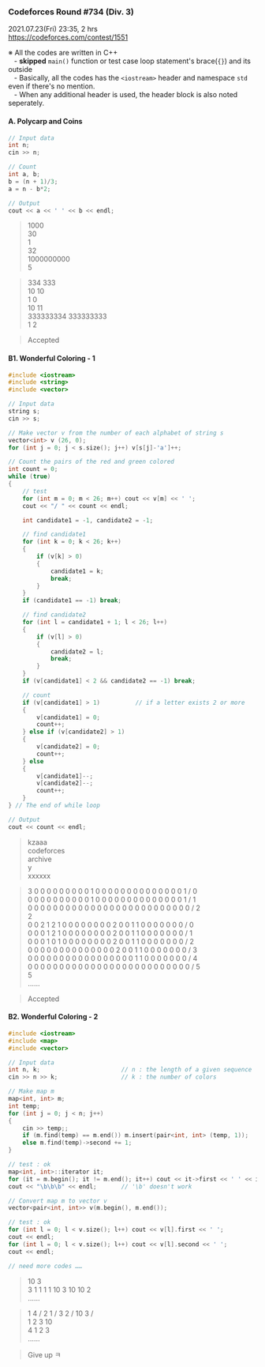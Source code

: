 ### Codeforces Round #734 (Div. 3)

2021.07.23(Fri) 23:35, 2 hrs  
https://codeforces.com/contest/1551

※ All the codes are written in C++  
&nbsp;&nbsp;&nbsp;- **skipped** `main()` function or test case loop statement's brace(`{}`) and its outside  
&nbsp;&nbsp;&nbsp;- Basically, all the codes has the `<iostream>` header and namespace `std` even if there's no mention.  
&nbsp;&nbsp;&nbsp;- When any additional header is used, the header block is also noted seperately.


#### A. Polycarp and Coins

```cpp
// Input data
int n;
cin >> n;

// Count
int a, b;
b = (n + 1)/3;
a = n - b*2;

// Output
cout << a << ' ' << b << endl;
```

> 1000  
> 30  
> 1  
> 32  
> 1000000000  
> 5

> 334 333  
> 10 10  
> 1 0  
> 10 11  
> 333333334 333333333  
> 1 2

> Accepted


#### B1. Wonderful Coloring - 1

```cpp
#include <iostream>
#include <string>
#include <vector>
```

```cpp
// Input data
string s;
cin >> s;

// Make vector v from the number of each alphabet of string s
vector<int> v (26, 0);
for (int j = 0; j < s.size(); j++) v[s[j]-'a']++;

// Count the pairs of the red and green colored
int count = 0;
while (true)
{
    // test
    for (int m = 0; m < 26; m++) cout << v[m] << ' ';
    cout << "/ " << count << endl;

    int candidate1 = -1, candidate2 = -1;

    // find candidate1
    for (int k = 0; k < 26; k++)
    {
        if (v[k] > 0)
        {
            candidate1 = k;
            break;
        }
    }
    if (candidate1 == -1) break;

    // find candidate2
    for (int l = candidate1 + 1; l < 26; l++)
    {
        if (v[l] > 0)
        {
            candidate2 = l;
            break;
        }
    }
    if (v[candidate1] < 2 && candidate2 == -1) break;

    // count
    if (v[candidate1] > 1)          // if a letter exists 2 or more
    {
        v[candidate1] = 0;
        count++;
    } else if (v[candidate2] > 1)
    {
        v[candidate2] = 0;
        count++;
    } else
    {
        v[candidate1]--;
        v[candidate2]--;
        count++;
    }
} // The end of while loop

// Output
cout << count << endl;
```

> kzaaa  
> codeforces  
> archive  
> y  
> xxxxxx

> 3 0 0 0 0 0 0 0 0 0 1 0 0 0 0 0 0 0 0 0 0 0 0 0 0 1 / 0  
> 0 0 0 0 0 0 0 0 0 0 1 0 0 0 0 0 0 0 0 0 0 0 0 0 0 1 / 1  
> 0 0 0 0 0 0 0 0 0 0 0 0 0 0 0 0 0 0 0 0 0 0 0 0 0 0 / 2  
> 2  
> 0 0 2 1 2 1 0 0 0 0 0 0 0 0 2 0 0 1 1 0 0 0 0 0 0 0 / 0  
> 0 0 0 1 2 1 0 0 0 0 0 0 0 0 2 0 0 1 1 0 0 0 0 0 0 0 / 1  
> 0 0 0 1 0 1 0 0 0 0 0 0 0 0 2 0 0 1 1 0 0 0 0 0 0 0 / 2  
> 0 0 0 0 0 0 0 0 0 0 0 0 0 0 2 0 0 1 1 0 0 0 0 0 0 0 / 3  
> 0 0 0 0 0 0 0 0 0 0 0 0 0 0 0 0 0 1 1 0 0 0 0 0 0 0 / 4  
> 0 0 0 0 0 0 0 0 0 0 0 0 0 0 0 0 0 0 0 0 0 0 0 0 0 0 / 5  
> 5  
> ……

> Accepted


#### B2. Wonderful Coloring - 2

```cpp
#include <iostream>
#include <map>
#include <vector>
```

```cpp
// Input data
int n, k;                       // n : the length of a given sequence
cin >> n >> k;                  // k : the number of colors
```

```cpp
// Make map m
map<int, int> m;
int temp;
for (int j = 0; j < n; j++)
{
    cin >> temp;;
    if (m.find(temp) == m.end()) m.insert(pair<int, int> (temp, 1));
    else m.find(temp)->second += 1;
}

// test : ok
map<int, int>::iterator it;
for (it = m.begin(); it != m.end(); it++) cout << it->first << ' ' << it->second << " / ";
cout << "\b\b\b" << endl;       // '\b' doesn't work
```

```cpp
// Convert map m to vector v
vector<pair<int, int>> v(m.begin(), m.end());

// test : ok
for (int l = 0; l < v.size(); l++) cout << v[l].first << ' ';
cout << endl;        
for (int l = 0; l < v.size(); l++) cout << v[l].second << ' ';
cout << endl;
```

```cpp
// need more codes ……
```

> 10 3  
> 3 1 1 1 1 10 3 10 10 2  
> ……

> 1 4 / 2 1 / 3 2 / 10 3 /  
> 1 2 3 10  
> 4 1 2 3  
> ……

> Give up ㅋ